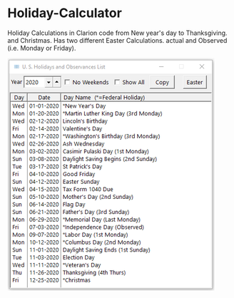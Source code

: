 # Holiday-Calculator

 Holiday Calculations in Clarion code from New year's day to Thanksgiving. and Christmas. Has two different Easter Calculations. actual and Observed (i.e. Monday or Friday).

 ![capture](readme.png)
